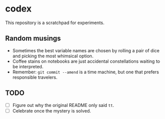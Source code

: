 # codex

This repository is a scratchpad for experiments.

## Random musings
- Sometimes the best variable names are chosen by rolling a pair of dice and picking the most whimsical option.
- Coffee stains on notebooks are just accidental constellations waiting to be interpreted.
- Remember: `git commit --amend` is a time machine, but one that prefers responsible travelers.

## TODO
- [ ] Figure out why the original README only said `tt`.
- [ ] Celebrate once the mystery is solved.
